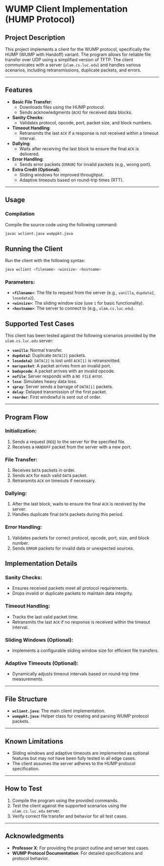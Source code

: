 # **WUMP Client Implementation (HUMP Protocol)**

## **Project Description**
This project implements a client for the WUMP protocol, specifically the HUMP (WUMP with Handoff) variant. The program allows for reliable file transfer over UDP using a simplified version of TFTP. The client communicates with a server (`ulam.cs.luc.edu`) and handles various scenarios, including retransmissions, duplicate packets, and errors.

---

## **Features**
- **Basic File Transfer**:
  - Downloads files using the HUMP protocol.
  - Sends acknowledgments (`ACK`) for received data blocks.
- **Sanity Checks**:
  - Validates protocol, opcode, port, packet size, and block numbers.
- **Timeout Handling**:
  - Retransmits the last `ACK` if a response is not received within a timeout interval.
- **Dallying**:
  - Waits after receiving the last block to ensure the final `ACK` is delivered.
- **Error Handling**:
  - Sends error packets (`ERROR`) for invalid packets (e.g., wrong port).
- **Extra Credit (Optional)**:
  - Sliding windows for improved throughput.
  - Adaptive timeouts based on round-trip times (RTT).

---

## **Usage**

### **Compilation**
Compile the source code using the following command:
```bash
javac wclient.java wumppkt.java
```
## **Running the Client**

Run the client with the following syntax:

```bash
java wclient <filename> <winsize> <hostname>
```
### **Parameters**:
- **`<filename>`**: The file to request from the server (e.g., `vanilla`, `dupdata2`, `losedata2`).
- **`<winsize>`**: The sliding window size (use `1` for basic functionality).
- **`<hostname>`**: The server to connect to (e.g., `ulam.cs.luc.edu`).


## **Supported Test Cases**
This client has been tested against the following scenarios provided by the `ulam.cs.luc.edu` server:

- **`vanilla`**: Normal transfer.
- **`dupdata2`**: Duplicate `DATA[2]` packets.
- **`losedata2`**: `DATA[2]` is lost until `ACK[1]` is retransmitted.
- **`marspacket`**: A packet arrives from an invalid port.
- **`badopcode`**: A packet arrives with an invalid opcode.
- **`nofile`**: Server responds with a `NO FILE` error.
- **`lose`**: Simulates heavy data loss.
- **`spray`**: Server sends a barrage of `DATA[1]` packets.
- **`delay`**: Delayed transmission of the first packet.
- **`reorder`**: First windowful is sent out of order.

---

## **Program Flow**

### **Initialization**:
1. Sends a request (`REQ`) to the server for the specified file.
2. Receives a `HANDOFF` packet from the server with a new port.

### **File Transfer**:
1. Receives `DATA` packets in order.
2. Sends `ACK` for each valid `DATA` packet.
3. Retransmits `ACK` on timeouts if necessary.

### **Dallying**:
1. After the last block, waits to ensure the final `ACK` is received by the server.
2. Handles duplicate final `DATA` packets during this period.

### **Error Handling**:
1. Validates packets for correct protocol, opcode, port, size, and block number.
2. Sends `ERROR` packets for invalid data or unexpected sources.


## **Implementation Details**

### **Sanity Checks**:
- Ensures received packets meet all protocol requirements.
- Drops invalid or duplicate packets to maintain data integrity.

### **Timeout Handling**:
- Tracks the last valid packet time.
- Retransmits the last `ACK` if no response is received within the timeout interval.

### **Sliding Windows (Optional)**:
- Implements a configurable sliding window size for efficient file transfers.

### **Adaptive Timeouts (Optional)**:
- Dynamically adjusts timeout intervals based on round-trip time measurements.

---

## **File Structure**
- **`wclient.java`**: The main client implementation.
- **`wumppkt.java`**: Helper class for creating and parsing WUMP protocol packets.

---

## **Known Limitations**
- Sliding windows and adaptive timeouts are implemented as optional features but may not have been fully tested in all edge cases.
- The client assumes the server adheres to the HUMP protocol specification.

---

## **How to Test**
1. Compile the program using the provided commands.
2. Test the client against the supported scenarios using the `ulam.cs.luc.edu` server.
3. Verify correct file transfer and behavior for all test cases.

---

## **Acknowledgments**
- **Professor X**: For providing the project outline and server test cases.
- **WUMP Protocol Documentation**: For detailed specifications and protocol behavior.
